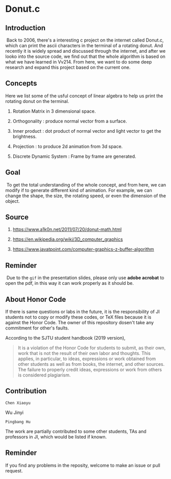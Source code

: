 # Donut.c

## Introduction

​	Back to 2006, there's a interesting c project on the internet called Donut.c, which can print the ascii characters in the terminal of a rotating donut. And recently it is widely spread and discussed through the internet, and after we looko into the source code, we find out that the whole algorithm is based on what we have learned in Vv214. From here, we want to do some deep research and expand this project based on the current one.

## Concepts

Here we list some of the usful concept of linear algebra to help us print the rotating donut on the terminal.

1. Rotation Matrix in 3 dimensional space.

2. Orthogonality : produce normal vector from a surface.

3. Inner product : dot product of normal vector and light vector to get the brightness.

4. Projection : to produce 2d animation from 3d space.
5. Discrete Dynamic System : Frame by frame are generated.

## 	Goal

​	To get the total understanding of the whole concept, and from here, we can modify if to generate different kind of animation. For example, we can change the shape, the size, the rotating speed, or even the dimension of the object.

## 	Source

1. https://www.a1k0n.net/2011/07/20/donut-math.html

2. https://en.wikipedia.org/wiki/3D_computer_graphics

3. https://www.javatpoint.com/computer-graphics-z-buffer-algorithm

## Reminder

​	Due to the `gif` in the presentation slides, please only use **adobe acrobat** to open the pdf, in this way it can work properly as it should be.


## About Honor Code

If there is same questions or labs in the future, it is the responsibility of JI students not to copy or modify these codes, or TeX files because it is against the Honor Code. The owner of this repository dosen't take any commitment for other's faults.

According to the SJTU student handbook (2019 version),

> It is a violation of the Honor Code for students to submit, as their own, work that is not the result of their own labor and thoughts. This applies, in particular, to ideas, expressions or work obtained from other students as well as from books, the internet, and other sources. The failure to properly credit ideas, expressions or work from others is considered plagiarism.

## Contribution

	Chen Xiaoyu
  
  Wu Jinyi
	
	Pingbang Hu
	
The work are partially contributed to some other students, TAs and professors in JI, which would be listed if known.

## Reminder

If you find any problems in the reposity, welcome to make an issue or pull request.

